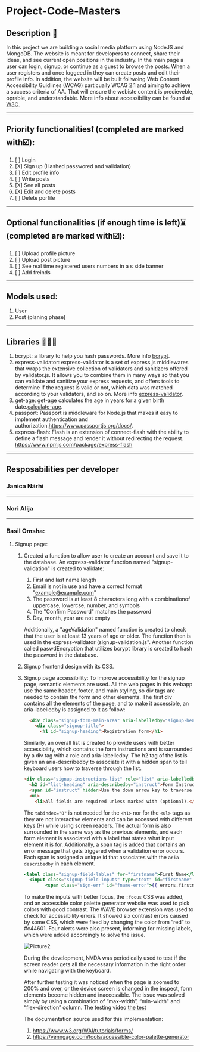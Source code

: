<!---
To switch between views in VScode, press Ctrl+Shift+V in the editor.
-->
# Project-Code-Masters
## Description 📝

In this project we are building a social media platform using NodeJS and MongoDB. The website is meant for developers to connect, share their ideas, and see current open positions in the industry. In the main page a user can login, signup, or continue as a guest to browse the posts. When a user registers and once loggeed in they can create posts and edit their profile info. In addition, the website will be built follwoing Web Content Accessibility Guidlines (WCAG) particually WCAG 2.1 and aiming to achieve a success criteria of AA. That will ensure the webiste content is precieveble, oprable, and understandable. More info about accessibility can be found at [W3C](https://www.w3.org/WAI/fundamentals/).
***********
## Priority functionalities❗ (completed are marked with☑️):

1. [ ] Login
2. [X] Sign up (Hashed passwored and validation)
3. [ ] Edit profile info
4. [ ] Write posts
5. [X] See all posts
6. [X] Edit and delete posts
7. [ ] Delete porfile
***********
## Optional functionalities (if enough time is left)⌛ (completed are marked with☑️):
1. [ ] Upload profile picture 
2. [ ] Upload post picture
3. [ ] See real time registered users numbers in a s side banner
4. [ ] Add freinds
***********
## Models used:
1. User
2. Post (planing phase)
***********
## Libraries 📔📔📗
1. bcrypt: a library to help you hash passwords. More info [bcrypt](https://www.npmjs.com/package/bcrypt).
2. express-validator: express-validator is a set of express.js middlewares that wraps the extensive collection of validators and sanitizers offered by validator.js. It allows you to combine them in many ways so that you can validate and sanitize your express requests, and offers tools to determine if the request is valid or not, which data was matched according to your validators, and so on. More info [express-validator](https://express-validator.github.io/docs).
3. get-age: get-age calculates the age in years for a given birth date.[calculate-age](https://www.npmjs.com/package/get-age).
4. passport: Passport is middleware for Node.js that makes it easy to implement authentication and authorization.https://www.passportjs.org/docs/.
5. express-flash: Flash is an extension of connect-flash with the ability to define a flash message and render it without redirecting the request. https://www.npmjs.com/package/express-flash
***********
## Resposabilities per developer
### Janica Närhi
***********
### Nori Alija
***********
### Basil Omsha: 
1. Signup page: 
    1. Created a function to allow user to create an account and save it to the database. An express-validator function named "signup-validation" is created to validate:
          1. First and last name length
          2. Email is not in use and have a correct format "example@example.com"
          3. The password is at least 8 characters long with a combinationof uppercase, lowercse, number, and symbols
          4. The "Confirm Password" matches the password 
          5. Day, month, year are not empty  
          
          Additionally, a "ageValidation" named function is created to check that the user is at least 13 years of age or older. The function then is used in the express-validator (signup-validation.js". Another function called paswdEncryption that utilizes bcrypt library is created to hash the password in the database.
    
    2. Signup frontend design with its CSS. 
    3. Signup page accessibility: To improve accessibility for the signup page, semantic elements are used. All the web pages in this webapp use the same header, footer, and main styling, so div tags are needed to contain the form and other elements. The first div contains all the elements of the page, and to make it accessible, an aria-labelledby is assigned to it as follow: 
        ```html
          <div class="signup-form-main-area" aria-labelledby="signup-heading">
            <div class="signup-title">
              <h1 id="signup-heading">Registration form</h1>
        ```
                  
          Similarly, an overall list is created to provide users with better accessibility, which contains the form instructions and is surrounded by a div tag with a role and aria-labelledby. The h2 tag of the list is given an aria-describedby to associate it with a hidden span to tell keyboard users how to traverse through the list. 
          ```html
          <div class="signup-instructions-list" role="list" aria-labelledby="list-heading">
            <h2 id="list-heading" aria-describedby="instruct">Form Instructions</h2>
            <span id="instruct" hidden>Use the down arrow key to traverse the list items </span>
            <ul>
              <li>All fields are required unless marked with (optional).</li>
          ```                
          The `tabindex="0"` is not needed for the `<h1>` nor for the `<ul>` tags as they are not interactive elements and can be accessed with different keys (H) while using screen readers. The actual form is also surrounded in the same way as the previous elements, and each form element is associated with a label that states what input element it is for. Additionally, a span tag is added that contains an error message that gets triggered when a validation error occurs. Each span is assigned a unique id that associates with the `aria-describedby` in each element.
          ```handlebars
          <label class="signup-field-lables" for="firstname">First Name</label>
            <input class="signup-field-inputs" type="text" id="firstname" name="firstname" value="{{values.firstname}}" placeholder="John" aria-describedby="fname-error" required>
				  <span class="sign-err" id="fname-error">{{ errors.firstname }}</span>
          ```                          
          To make the inputs with better focus, the `:focus` CSS was added, and an accessible color palette generator website was used to pick colors with good contrast. The WAVE browser extension was used to check for accessibility errors. It showed six contrast errors caused by some CSS, which were fixed by changing the color from “red” to #c44601. Four alerts were also present, informing for missing labels, which were added accordingly to solve the issue. 
          
          ![Picture2](https://user-images.githubusercontent.com/90252817/235223128-127f4fa4-2561-4b15-8842-1cc610792c07.png)
          
          During the development, NVDA was periodically used to test if the screen reader gets all the necessary information in the right order while navigating with the keyboard. 
	  
		After further testing it was noticed when the page is zoomed to 200% and over, or the device screen is changed in the inspect, form elements become hidden and inaccessible. The issue was solved simply by using a combination of “max-width”, “min-width" and “flex-direction” column. The testing video [the test](https://kaltura.hamk.fi/media/t/0_a9vosmoa) 

		  The documentation source used for this implementation: 
		  1. https://www.w3.org/WAI/tutorials/forms/
		  2. https://venngage.com/tools/accessible-color-palette-generator
***********


 
